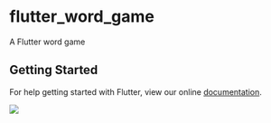# flutter_word_game

A Flutter word game

## Getting Started

For help getting started with Flutter, view our online
[documentation](https://flutter.io/).

![](images/device-2018-05-01-143932.png?raw=true)
